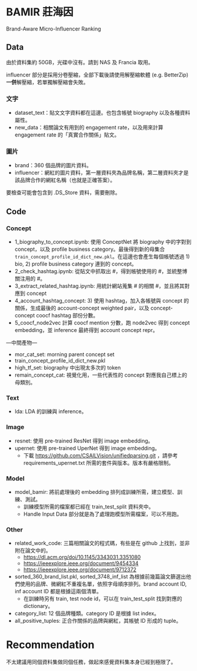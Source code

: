 # BAMIR 莊海因

Brand-Aware Micro-Influencer Ranking

## Data

由於資料集約 50GB，光碟中沒有。請到 NAS 及 Francia 取用。

influencer 部分是採用分卷壓縮，全部下載後請使用解壓縮軟體 (e.g. BetterZip) **一併**解壓縮，若單獨解壓縮會失敗。

### 文字

- dataset_text：貼文文字資料都在這邊。也包含帳號 biography 以及各種資料屬性。
- new_data：相關論文有用到的 engagement rate，以及用來計算 engagement rate 的「真實合作關係」貼文。

### 圖片

- brand：360 個品牌的圖片資料。
- influencer：網紅的圖片資料，第一層資料夾為品牌名稱，第二層資料夾才是該品牌合作的網紅名稱（也就是正確答案）。

要檢查可能會包含到 .DS_Store 資料，需要刪除。

## Code

### Concept

- 1_biography_to_concept.ipynb: 使用 ConceptNet 將 biography 中的字對到 concept，以及 profile business category。最後得到新的母集合 `train_concept_profile_id_dict_new.pkl`。在這邊也會產生每個帳號透過 1) bio, 2) profile business category 連到的 concept。
- 2_check_hashtag.ipynb: 從貼文中抓取出 #，得到帳號使用的 #，並統整博關注用的 #。
- 3_extract_related_hashtag.ipynb: 用統計網站蒐集 # 的相關 #，並且將其對應到 concept
- 4_account_hashtag_concept: 3) 使用 hashtag，加入各帳號與 concept 的關係，生成最後的 account-concept weighted pair，以及 concept-concept coocf hashtag 部份分數。
- 5_coocf_node2vec 計算 coocf mention 分數，跑 node2vec 得到 concept embedding，並 inference 最終得到 account concept repr。

—中間產物— 

- mor_cat_set: morning parent concept set
- train_concept_profile_id_dict_new.pkl
- high_tf_set: biography 中出現太多次的 token
- remain_concept_cat: 視覺化用，一些代表性的 concept 對應我自己標上的母類別。

### Text

- lda: LDA 的訓練與 inference。

### Image

- resnet: 使用 pre-trained ResNet 得到 image embedding。
- upernet: 使用 pre-trained UperNet 得到 image embedding。
    - 下載 https://github.com/CSAILVision/unifiedparsing.git ，請參考 requirements_upernet.txt 所需的套件與版本。版本有嚴格限制。

### Model

- model_bamir: 將前處理後的 embedding 排列成訓練所需，建立模型、訓練、測試。
    - 訓練模型所需的檔案都已經在 train_test_split 資料夾中。
    - Handle Input Data 部分就是為了處理跑模型所需檔案，可以不用跑。

### Other

- related_work_code: 三篇相關論文的程式碼，有些是在 github 上找到，並非附在論文中的。
    - https://dl.acm.org/doi/10.1145/3343031.3351080
    - https://ieeexplore.ieee.org/document/9454334
    - https://ieeexplore.ieee.org/document/9712372
- sorted_360_brand_list.pkl, sorted_3748_inf_list 為根據前幾篇論文篩選出他們使用的品牌、微網紅不重複名單，依照字母順序排列。brand account ID, inf account ID 都是根據這兩個清單。
    - 在訓練時另有 train, test node id，可以在 train_test_split 找到對應的 dictionary。
- category_list: 12 個品牌種類。category ID 是根據 list index。
- all_positive_tuples: 正合作關係的品牌與網紅，其帳號 ID 形成的 tuple。

# Recommendation

不太建議用同個資料集做同個任務，做起來感覺資料集本身已經到極限了。